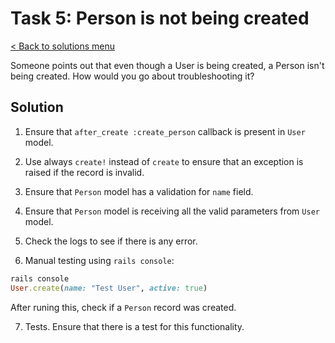 # Task 5: Person is not being created

[< Back to solutions menu](../readme.md)

Someone points out that even though a User is being created, a Person isn't being created. How would you go about troubleshooting it?

## Solution

1. Ensure that `after_create :create_person` callback is present in `User` model.

2. Use always `create!` instead of `create` to ensure that an exception is raised if the record is invalid.

3. Ensure that `Person` model has a validation for `name` field.

4. Ensure that `Person` model is receiving all the valid parameters from `User` model.

5. Check the logs to see if there is any error.

6. Manual testing using `rails console`:

```ruby
rails console
User.create(name: "Test User", active: true)
```

After runing this, check if a `Person` record was created.

7. Tests. Ensure that there is a test for this functionality.
